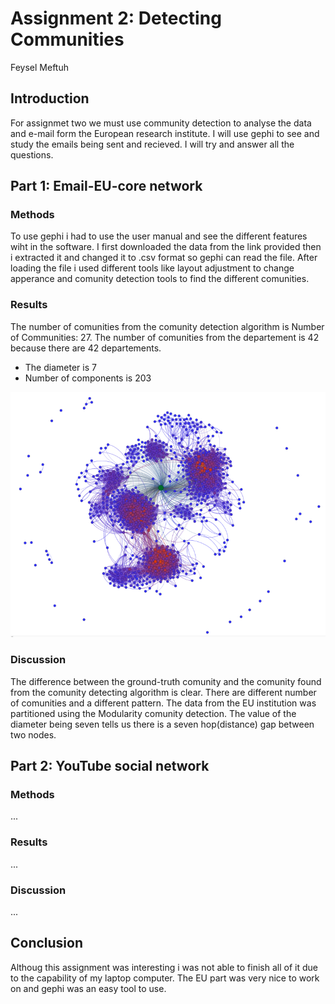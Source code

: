 # Assignment 2: Detecting Communities
Feysel Meftuh


## Introduction
For assignmet two we must use community detection to analyse the data and e-mail form the European research institute. I will use gephi to see and study the emails being sent and recieved. I will try and answer all the questions.
## Part 1: Email-EU-core network
### Methods
To use gephi i had to use the user manual and see the different features wiht in the software. I first downloaded the data from the link provided then i extracted it and changed it to .csv format so gephi can read the file. After loading the file i used different tools like layout adjustment to change apperance and comunity detection tools to find the different comunities.
### Results
The number of comunities from the comunity detection algorithm is Number of Communities: 27. The number of comunities from the departement is 42 because there are 42 departements.
- The diameter is 7
- Number of components is 203

![Alt text](FeyselFinal.PNG)

### Discussion
The difference between the ground-truth comunity and the comunity found from the comunity detecting algorithm is clear. There are different number of comunities and a different pattern. The data from the EU institution was partitioned using the Modularity comunity detection. The value of the diameter being seven tells us there is a seven hop(distance) gap between two nodes.
## Part 2: YouTube social network
### Methods
...
### Results
...
### Discussion
...

## Conclusion
Althoug this assignment was interesting i was not able to finish all of it due to the capability of my laptop computer. The EU part was very nice to work on and gephi was an easy tool to use.
